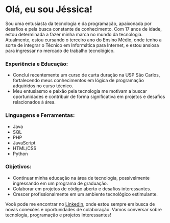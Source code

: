 # Olá, eu sou Jéssica!
Sou uma entusiasta da tecnologia e da programação, apaixonada por desafios e pela busca constante de conhecimento. Com 17 anos de idade, estou determinada a fazer minha marca no mundo da tecnologia. Atualmente, estou cursando o terceiro ano do Ensino Médio, onde tenho a sorte de integrar o Técnico em Informática para Internet, e estou ansiosa para ingressar no mercado de trabalho tecnológico.

### Experiência e Educação:

- Concluí recentemente um curso de curta duração na USP São Carlos, fortalecendo meus conhecimentos em lógica de programação adquiridos no curso técnico.
- Meu entusiasmo e paixão pela tecnologia me motivam a buscar oportunidades e contribuir de forma significativa em projetos e desafios relacionados à área.

### Linguagens e Ferramentas:

- Java
- SQL
- PHP
- JavaScript
- HTML/CSS
- Python

### Objetivos:

- Continuar minha educação na área de tecnologia, possivelmente ingressando em um programa de graduação.
- Colaborar em projetos de código aberto e desafios interessantes.
- Crescer profissionalmente em um ambiente tecnológico estimulante.

Você pode me encontrar no [LinkedIn](https://www.linkedin.com/in/j%C3%A9ssica-souza-590590224/), onde estou sempre em busca de novas conexões e oportunidades de colaboração. Vamos conversar sobre tecnologia, programação e projetos interessantes!

